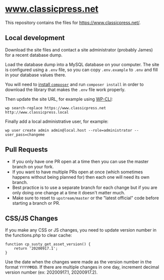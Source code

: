 # www.classicpress.net

This repository contains the files for https://www.classicpress.net/.

## Local development

Download the site files and contact a site administrator (probably James) for a
recent database dump.

Load the database dump into a MySQL database on your computer.  The site is
configured using a `.env` file, so you can copy `.env.example` to `.env` and
fill in your database values there.

You will need to
[install `composer`](https://getcomposer.org/download/)
and run `composer install` in order to download the library that makes the
`.env` file work properly.

Then update the site URL, for example using
[WP-CLI](https://wp-cli.org/):

```
wp search-replace https://www.classicpress.net http://www.classicpress.local
```

Finally add a local administrative user, for example:

```
wp user create admin admin@local.host --role=administrator --user_pass=changeme
```

## Pull Requests

* If you only have one PR open at a time then you can use the master branch on your fork.
* If you want to have multiple PRs open at once (which sometimes happens without being planned for) then each one will need its own branch.
* Best practice is to use a separate branch for each change but if you are only doing one change at a time it doesn't matter much.
* Make sure to reset to `upstream/master` or the "latest official" code before starting a branch or PR.

## CSS/JS Changes

If you make any CSS or JS changes, you need to update version number in the functions.php to clear cache:

```
function cp_susty_get_asset_version() {
    return '20200917.1';
}
```

Use the date when the changes were made as the version number in the format `YYYYMMDD`. If there are multiple changes in one day, increment decimal version number (ex: 20200917.1, 20200917.2).